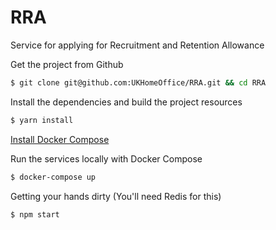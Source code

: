 # RRA
Service for applying for Recruitment and Retention Allowance

Get the project from Github
```bash
$ git clone git@github.com:UKHomeOffice/RRA.git && cd RRA
```

Install the dependencies and build the project resources
```bash
$ yarn install
```

[Install Docker Compose](https://docs.docker.com/compose/install/)

Run the services locally with Docker Compose
```bash
$ docker-compose up
```


Getting your hands dirty (You'll need Redis for this)
```bash
$ npm start
```
